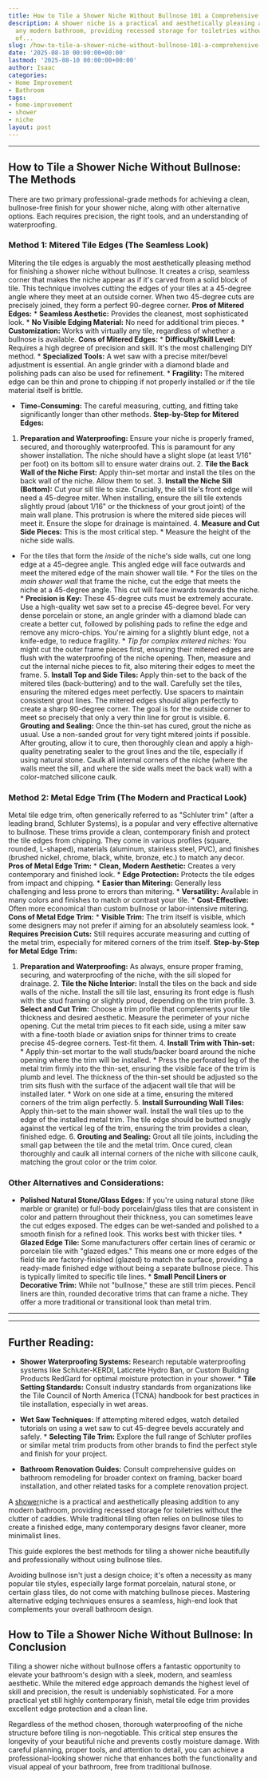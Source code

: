 ```yaml
---
title: How to Tile a Shower Niche Without Bullnose 101 a Comprehensive Guide
description: A shower niche is a practical and aesthetically pleasing addition to
  any modern bathroom, providing recessed storage for toiletries without the clutter
  of...
slug: /how-to-tile-a-shower-niche-without-bullnose-101-a-comprehensive-guide/
date: '2025-08-10 00:00:00+00:00'
lastmod: '2025-08-10 00:00:00+00:00'
author: Isaac
categories:
- Home Improvement
- Bathroom
tags:
- home-improvement
- shower
- niche
layout: post
---
```

---

## How to Tile a Shower Niche Without Bullnose: The Methods
There are two primary professional-grade methods for achieving a clean, bullnose-free finish for your shower niche, along with other alternative options. Each requires precision, the right tools, and an understanding of waterproofing.

### Method 1: Mitered Tile Edges (The Seamless Look)
Mitering the tile edges is arguably the most aesthetically pleasing method for finishing a shower niche without bullnose. It creates a crisp, seamless corner that makes the niche appear as if it's carved from a solid block of tile. This technique involves cutting the edges of your tiles at a 45-degree angle where they meet at an outside corner. When two 45-degree cuts are precisely joined, they form a perfect 90-degree corner.
**Pros of Mitered Edges:** * **Seamless Aesthetic:** Provides the cleanest, most sophisticated look. * **No Visible Edging Material:** No need for additional trim pieces. * **Customization:** Works with virtually any tile, regardless of whether a bullnose is available.
**Cons of Mitered Edges:** * **Difficulty/Skill Level:** Requires a high degree of precision and skill. It's the most challenging DIY method. * **Specialized Tools:** A wet saw with a precise miter/bevel adjustment is essential. An angle grinder with a diamond blade and polishing pads can also be used for refinement. * **Fragility:** The mitered edge can be thin and prone to chipping if not properly installed or if the tile material itself is brittle.

* **Time-Consuming:** The careful measuring, cutting, and fitting take significantly longer than other methods.
**Step-by-Step for Mitered Edges:**
1. **Preparation and Waterproofing:** Ensure your niche is properly framed, secured, and thoroughly waterproofed. This is paramount for any shower installation. The niche should have a slight slope (at least 1/16" per foot) on its bottom sill to ensure water drains out. 2. **Tile the Back Wall of the Niche First:** Apply thin-set mortar and install the tiles on the back wall of the niche. Allow them to set. 3. **Install the Niche Sill (Bottom):** Cut your sill tile to size.
Crucially, the sill tile's front edge will need a 45-degree miter. When installing, ensure the sill tile extends slightly proud (about 1/16" or the thickness of your grout joint) of the main wall plane. This protrusion is where the mitered side pieces will meet it. Ensure the slope for drainage is maintained. 4. **Measure and Cut Side Pieces:** This is the most critical step. * Measure the height of the niche side walls.

* For the tiles that form the *inside* of the niche's side walls, cut one long edge at a 45-degree angle. This angled edge will face outwards and meet the mitered edge of the main shower wall tile. * For the tiles on the *main shower wall* that frame the niche, cut the edge that meets the niche at a 45-degree angle. This cut will face inwards towards the niche. * **Precision is Key:** These 45-degree cuts must be extremely accurate. Use a high-quality wet saw set to a precise 45-degree bevel.
For very dense porcelain or stone, an angle grinder with a diamond blade can create a better cut, followed by polishing pads to refine the edge and remove any micro-chips. You're aiming for a slightly blunt edge, not a knife-edge, to reduce fragility. * *Tip for complex mitered niches:* You might cut the outer frame pieces first, ensuring their mitered edges are flush with the waterproofing of the niche opening.
Then, measure and cut the internal niche pieces to fit, also mitering their edges to meet the frame. 5. **Install Top and Side Tiles:** Apply thin-set to the back of the mitered tiles (back-buttering) and to the wall. Carefully set the tiles, ensuring the mitered edges meet perfectly. Use spacers to maintain consistent grout lines. The mitered edges should align perfectly to create a sharp 90-degree corner.
The goal is for the outside corner to meet so precisely that only a very thin line for grout is visible. 6. **Grouting and Sealing:** Once the thin-set has cured, grout the niche as usual. Use a non-sanded grout for very tight mitered joints if possible. After grouting, allow it to cure, then thoroughly clean and apply a high-quality penetrating sealer to the grout lines and the tile, especially if using natural stone.
Caulk all internal corners of the niche (where the walls meet the sill, and where the side walls meet the back wall) with a color-matched silicone caulk.

### Method 2: Metal Edge Trim (The Modern and Practical Look)
Metal tile edge trim, often generically referred to as "Schluter trim" (after a leading brand, Schluter Systems), is a popular and very effective alternative to bullnose. These trims provide a clean, contemporary finish and protect the tile edges from chipping. They come in various profiles (square, rounded, L-shaped), materials (aluminum, stainless steel, PVC), and finishes (brushed nickel, chrome, black, white, bronze, etc.) to match any decor.
**Pros of Metal Edge Trim:** * **Clean, Modern Aesthetic:** Creates a very contemporary and finished look. * **Edge Protection:** Protects the tile edges from impact and chipping. * **Easier than Mitering:** Generally less challenging and less prone to errors than mitering. * **Versatility:** Available in many colors and finishes to match or contrast your tile. * **Cost-Effective:** Often more economical than custom bullnose or labor-intensive mitering.
**Cons of Metal Edge Trim:** * **Visible Trim:** The trim itself is visible, which some designers may not prefer if aiming for an absolutely seamless look. * **Requires Precision Cuts:** Still requires accurate measuring and cutting of the metal trim, especially for mitered corners of the trim itself.
**Step-by-Step for Metal Edge Trim:**
1. **Preparation and Waterproofing:** As always, ensure proper framing, securing, and waterproofing of the niche, with the sill sloped for drainage. 2. **Tile the Niche Interior:** Install the tiles on the back and side walls of the niche. Install the sill tile last, ensuring its front edge is flush with the stud framing or slightly proud, depending on the trim profile. 3. **Select and Cut Trim:** Choose a trim profile that complements your tile thickness and desired aesthetic.
Measure the perimeter of your niche opening. Cut the metal trim pieces to fit each side, using a miter saw with a fine-tooth blade or aviation snips for thinner trims to create precise 45-degree corners. Test-fit them. 4. **Install Trim with Thin-set:** * Apply thin-set mortar to the wall studs/backer board around the niche opening where the trim will be installed. * Press the perforated leg of the metal trim firmly into the thin-set, ensuring the visible face of the trim is plumb and level.
The thickness of the thin-set should be adjusted so the trim sits flush with the surface of the adjacent wall tile that will be installed later. * Work on one side at a time, ensuring the mitered corners of the trim align perfectly. 5. **Install Surrounding Wall Tiles:** Apply thin-set to the main shower wall. Install the wall tiles up to the edge of the installed metal trim.
The tile edge should be butted snugly against the vertical leg of the trim, ensuring the trim provides a clean, finished edge. 6. **Grouting and Sealing:** Grout all tile joints, including the small gap between the tile and the metal trim. Once cured, clean thoroughly and caulk all internal corners of the niche with silicone caulk, matching the grout color or the trim color.

### Other Alternatives and Considerations:

* **Polished Natural Stone/Glass Edges:** If you're using natural stone (like marble or granite) or full-body porcelain/glass tiles that are consistent in color and pattern throughout their thickness, you can sometimes leave the cut edges exposed. The edges can be wet-sanded and polished to a smooth finish for a refined look. This works best with thicker tiles. * **Glazed Edge Tile:** Some manufacturers offer certain lines of ceramic or porcelain tile with "glazed edges."
This means one or more edges of the field tile are factory-finished (glazed) to match the surface, providing a ready-made finished edge without being a separate bullnose piece. This is typically limited to specific tile lines. * **Small Pencil Liners or Decorative Trim:** While not "bullnose," these are still trim pieces. Pencil liners are thin, rounded decorative trims that can frame a niche. They offer a more traditional or transitional look than metal trim.
---
---

## Further Reading:

* **Shower Waterproofing Systems:** Research reputable waterproofing systems like Schluter-KERDI, Laticrete Hydro Ban, or Custom Building Products RedGard for optimal moisture protection in your shower. * **Tile Setting Standards:** Consult industry standards from organizations like the Tile Council of North America (TCNA) handbook for best practices in tile installation, especially in wet areas.

* **Wet Saw Techniques:** If attempting mitered edges, watch detailed tutorials on using a wet saw to cut 45-degree bevels accurately and safely. * **Selecting Tile Trim:** Explore the full range of Schluter profiles or similar metal trim products from other brands to find the perfect style and finish for your project.

* **Bathroom Renovation Guides:** Consult comprehensive guides on bathroom remodeling for broader context on framing, backer board installation, and other related tasks for a complete renovation project.

A [shower](https://pestpolicy.com/a-shower-wand-made-to-clean-your-tub/)niche is a practical and aesthetically pleasing addition to any modern bathroom, providing recessed storage for toiletries without the clutter of caddies. While traditional tiling often relies on bullnose tiles to create a finished edge, many contemporary designs favor cleaner, more minimalist lines.

This guide explores the best methods for tiling a shower niche beautifully and professionally without using bullnose tiles.

Avoiding bullnose isn't just a design choice; it's often a necessity as many popular tile styles, especially large format porcelain, natural stone, or certain glass tiles, do not come with matching bullnose pieces. Mastering alternative edging techniques ensures a seamless, high-end look that complements your overall bathroom design.

##  How to Tile a Shower Niche Without Bullnose: In Conclusion

Tiling a shower niche without bullnose offers a fantastic opportunity to elevate your bathroom's design with a sleek, modern, and seamless aesthetic. While the mitered edge approach demands the highest level of skill and precision, the result is undeniably sophisticated. For a more practical yet still highly contemporary finish, metal tile edge trim provides excellent edge protection and a clean line.

Regardless of the method chosen, thorough waterproofing of the niche structure before tiling is non-negotiable. This critical step ensures the longevity of your beautiful niche and prevents costly moisture damage. With careful planning, proper tools, and attention to detail, you can achieve a professional-looking shower niche that enhances both the functionality and visual appeal of your bathroom, free from traditional bullnose.